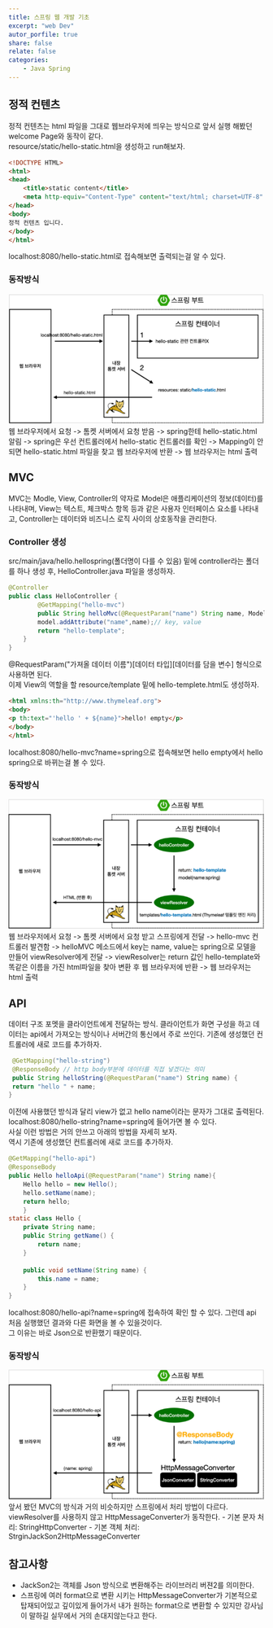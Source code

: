 ```yaml
---
title: 스프링 웹 개발 기초
excerpt: "web Dev"
autor_porfile: true
share: false
relate: false
categories:
    - Java Spring
---
```

##  정적 컨텐츠
정적 컨텐츠는 html 파일을 그대로 웹브라우저에 띄우는 방식으로  앞서 실행 해봤던 welcome Page와 동작이 같다.  
resource/static/hello-static.html을 생성하고 run해보자.
~~~html
<!DOCTYPE HTML>
<html>
<head>
    <title>static content</title>
    <meta http-equiv="Content-Type" content="text/html; charset=UTF-8" />
</head>
<body>
정적 컨텐츠 입니다.
</body>
</html>
~~~
localhost:8080/hello-static.html로 접속해보면 출력되는걸 알 수 있다.
### 동작방식
<div><img src="../../assets/images/staticContents.PNG"></div>
웹 브라우저에서 요청 -> 톰켓 서버에서 요청 받음 -> spring한테 hello-static.html 알림  
-> spring은 우선 컨트롤러에서 hello-static 컨트롤러를 확인 -> Mapping이 안되면 hello-static.html 파일을 찾고 웹 브라우저에 반환 -> 웹 브라우저는 html 출력

## MVC
MVC는 Modle, View, Controller의 약자로 Model은 애플리케이션의 정보(데이터)를 나타내며, View는 텍스트, 체크박스 항목 등과 같은 사용자 인터페이스 요소를 나타내고, Controller는 데이터와 비즈니스 로직 사이의 상호동작을 관리한다.

### Controller 생성
src/main/java/hello.hellospring(폴더명이 다를 수 있음) 밑에 controller라는 폴더를 하나 생성 후, HelloController.java 파일을 생성하자.
~~~java
@Controller
public class HelloController {
        @GetMapping("hello-mvc")
        public String helloMvc(@RequestParam("name") String name, Model model){
        model.addAttribute("name",name);// key, value
        return "hello-template";
    }
}
~~~
@RequestParam("가져올 데이터 이름")[데이터 타입][데이터를 담을 변수] 형식으로 사용하면 된다.  
이제 View의 역할을 할 resource/template 밑에 hello-templete.html도 생성하자.
~~~html
<html xmlns:th="http://www.thymeleaf.org">
<body>
<p th:text="'hello ' + ${name}">hello! empty</p>
</body>
</html>
~~~
localhost:8080/hello-mvc?name=spring으로 접속해보면 hello empty에서 hello spring으로 바뀌는걸 볼 수 있다.
### 동작방식
<div><img src="../../assets/images/MVC.PNG"></div>
웹 브라우저에서 요청 -> 톰켓 서버에서 요청 받고 스프링에게 전달 -> hello-mvc 컨트롤러 발견함 -> helloMVC 메소드에서 key는 name, value는 spring으로 모델을 만들어 viewResolver에게 전달
-> viewResolver는 return 값인 hello-template와 똑같은 이름을 가진 html파일을 찾아 변환 후 웹 브라우저에 반환 -> 웹 브라우저는 html 출력

## API

데이터 구조 포멧을 클라이언트에게 전달하는 방식. 클라이언트가 화면 구성을 하고 데이터는 api에서 가져오는 방식이나 서버간의 통신에서 주로 쓰인다.
기존에 생성했던 컨트롤러에 새로 코드를 추가하자.
~~~java
 @GetMapping("hello-string")
 @ResponseBody // http body부분에 데이터를 직접 넣겠다는 의미
 public String helloString(@RequestParam("name") String name) {
 return "hello " + name;
}
~~~
이전에 사용했던 방식과 달리 view가 없고 hello name이라는 문자가 그대로 출력된다.  
localhost:8080/hello-string?name=spring에 들어가면 볼 수 있다.  
사실 이런 방법은 거의 안쓰고 아래의 방법을 자세히 보자.  
역시 기존에 생성했던 컨트롤러에 새로 코드를 추가하자.  
~~~java
@GetMapping("hello-api")
@ResponseBody
public Hello helloApi(@RequestParam("name") String name){
    Hello hello = new Hello();
    hello.setName(name);
    return hello;
    }
static class Hello {
    private String name;
    public String getName() {
        return name;
    }

    public void setName(String name) {
        this.name = name;
    }
}
~~~
localhost:8080/hello-api?name=spring에 접속하여 확인 할 수 있다. 그런데 api 처음 실행했던 결과와 다른 화면을 볼 수 있을것이다.  
그 이유는 바로 Json으로 반환했기 때문이다.  
### 동작방식
<div><img src="../../assets/images/api.PNG"></div>
앞서 봤던 MVC의 방식과 거의 비슷하지만 스프링에서 처리 방법이 다르다.  
viewResolver를 사용하지 않고 HttpMessageConverter가 동작한다.  
- 기본 문자 처리: StringHttpConverter
- 기본 객체 처리: StrginJackSon2HttpMessageConverter

## 참고사항
- JackSon2는 객체를 Json 방식으로 변환해주는 라이브러리 버젼2를 의미한다.  
- 스프링에 여러 format으로 변환 시키는 HttpMessageConverter가 기본적으로 탑재되어있고 깊이있게 들어가서 내가 원하는 format으로 변환할 수 있지만 강사님이 말하길 실무에서 거의 손대지않는다고 한다.
